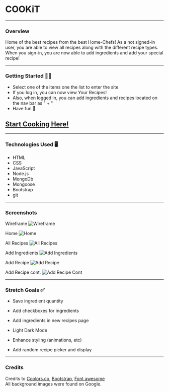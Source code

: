 # COOKiT

*** 

### Overview 

Home of the best recipes from the best Home-Chefs! As a not signed-in user, you are able to view all recipes along with the different recipe types. When you sign-in, you are now able to add ingredients and add your special recipe!

***

### Getting Started 🏃‍♂️

- Select one of the items one the list to enter the site
- If you log in, you can now view Your Recipes!
- Also, when logged in, you can add ingredients and recipes located on the nav bar as " + "
- Have fun 🎉

## [Start Cooking Here!](https://cookit-jv.herokuapp.com/)
***


### Technologies Used 🖥

- HTML
- CSS
- JavaScript
- Node.js
- MongoDb
- Mongoose
- Bootstrap
- git

***

### Screenshots

Wireframe
![Wireframe](https://i.imgur.com/8PdjDal.png)

Home
![Home](https://i.imgur.com/VyTjGwH.png)

All Recipes
![All Recipes](https://i.imgur.com/zrbwBbX.png)

Add Ingredients
![Add Ingredients](https://i.imgur.com/BzgsSyu.png)

Add Recipe
![Add Recipe](https://i.imgur.com/EvmS41B.png)

Add Recipe cont.
![Add Recipe Cont](https://i.imgur.com/5x3fXJL.png)

***

### Stretch Goals ✅

- Save ingredient quantity

- Add checkboxes for ingredients 

- Add ingredients in new recipes page

- Light Dark Mode

- Enhance styling (animations, etc)

- Add random recipe picker and display

***

### Credits 

Credits to [Coolors.co](https://coolors.co/), [Bootstrap](https://getbootstrap.com/docs/5.1/getting-started/introduction/), [Font awesome](https://fontawesome.com/icons)  
All background images were found on Google.


